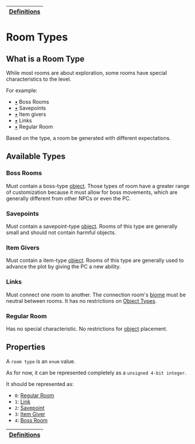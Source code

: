 | [Definitions](README.md) |
| ------------------------ |

# Room Types

## What is a Room Type

While most rooms are about exploration, some rooms have special characteristics to the level.

For example:

- [•](#boss-rooms) Boss Rooms
- [•](#savepoints) Savepoints
- [•](#item-givers) Item givers
- [•](#links) Links
- [•](#regular-room) Regular Room

Based on the type, a room be generated with different expectations.

## Available Types

### Boss Rooms

Must contain a boss-type [object](object_definition.md#what-is-an-object).
Those types of room have a greater range of customization because it must allow for boss movements, which are generally different from other NPCs or even the PC.

### Savepoints

Must contain a savepoint-type [object](object_definition.md#what-is-an-object).
Rooms of this type are generally small and should not contain harmful objects.

### Item Givers

Must contain a item-type [object](object_definition.md#what-is-an-object).
Rooms of this type are generally used to advance the plot by giving the PC a new ability.

### Links

Must connect one room to another. The connection room's [biome](biome_definition.md#what-is-a-biome) must be neutral between rooms.
It has no restrictions on [Object Types](object_definition.md#object-types).

### Regular Room

Has no special characteristic. No restrictions for [object](object_definition.md#what-is-an-object) placement.

## Properties

A `room type` is an `enum` value.

As for now, it can be represented completely as a `unsigned 4-bit integer`.

It should be represented as:

- `0`: [Regular Room](#regular-room)
- `1`: [Link](#links)
- `2`: [Savepoint](#savepoints)
- `3`: [Item Giver](#item-givers)
- `4`: [Boss Room](#boss-rooms)

| [Definitions](README.md) |
| ------------------------ |
